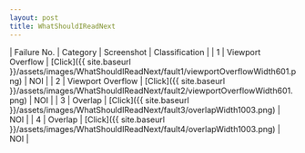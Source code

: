 ```yaml
---
layout: post
title: WhatShouldIReadNext
---
```

| Failure No. | Category | Screenshot | Classification |
| 1 | Viewport Overflow | [Click]({{ site.baseurl }}/assets/images/WhatShouldIReadNext/fault1/viewportOverflowWidth601.png) | NOI |
| 2 | Viewport Overflow | [Click]({{ site.baseurl }}/assets/images/WhatShouldIReadNext/fault2/viewportOverflowWidth601.png) | NOI |
| 3 | Overlap | [Click]({{ site.baseurl }}/assets/images/WhatShouldIReadNext/fault3/overlapWidth1003.png) | NOI |
| 4 | Overlap | [Click]({{ site.baseurl }}/assets/images/WhatShouldIReadNext/fault4/overlapWidth1003.png) | NOI |

